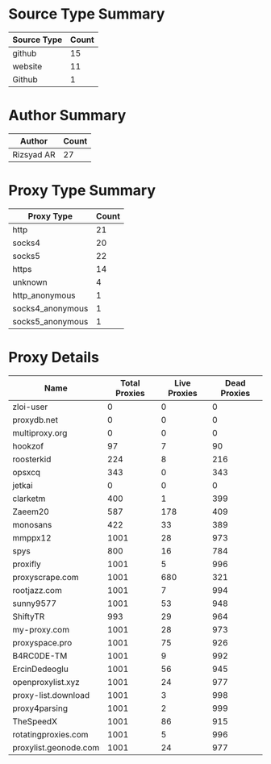 # Source Type Summary

| Source Type | Count |
|-------------|-------|
| github | 15 |
| website | 11 |
| Github | 1 |


# Author Summary

| Author | Count |
|--------|-------|
| Rizsyad AR | 27 |


# Proxy Type Summary

| Proxy Type | Count |
|------------|-------|
| http | 21 |
| socks4 | 20 |
| socks5 | 22 |
| https | 14 |
| unknown | 4 |
| http_anonymous | 1 |
| socks4_anonymous | 1 |
| socks5_anonymous | 1 |


# Proxy Details

| Name | Total Proxies | Live Proxies | Dead Proxies |
|------|---------------|--------------|---------------|
| zloi-user | 0 | 0 | 0 |
| proxydb.net | 0 | 0 | 0 |
| multiproxy.org | 0 | 0 | 0 |
| hookzof | 97 | 7 | 90 |
| roosterkid | 224 | 8 | 216 |
| opsxcq | 343 | 0 | 343 |
| jetkai | 0 | 0 | 0 |
| clarketm | 400 | 1 | 399 |
| Zaeem20 | 587 | 178 | 409 |
| monosans | 422 | 33 | 389 |
| mmppx12 | 1001 | 28 | 973 |
| spys | 800 | 16 | 784 |
| proxifly | 1001 | 5 | 996 |
| proxyscrape.com | 1001 | 680 | 321 |
| rootjazz.com | 1001 | 7 | 994 |
| sunny9577 | 1001 | 53 | 948 |
| ShiftyTR | 993 | 29 | 964 |
| my-proxy.com | 1001 | 28 | 973 |
| proxyspace.pro | 1001 | 75 | 926 |
| B4RC0DE-TM | 1001 | 9 | 992 |
| ErcinDedeoglu | 1001 | 56 | 945 |
| openproxylist.xyz | 1001 | 24 | 977 |
| proxy-list.download | 1001 | 3 | 998 |
| proxy4parsing | 1001 | 2 | 999 |
| TheSpeedX | 1001 | 86 | 915 |
| rotatingproxies.com | 1001 | 5 | 996 |
| proxylist.geonode.com | 1001 | 24 | 977 |
